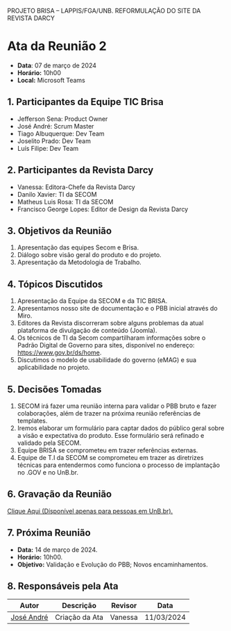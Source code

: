 PROJETO BRISA – LAPPIS/FGA/UNB. 
REFORMULAÇÃO DO SITE DA REVISTA DARCY

# Ata da Reunião 2 
- **Data**: 07 de março de 2024
- **Horário:** 10h00
- **Local:** Microsoft Teams

## 1. Participantes da Equipe TIC Brisa

- Jefferson Sena: Product Owner
- José André: Scrum Master
- Tiago Albuquerque: Dev Team
- Joselito Prado: Dev Team
- Luís Filipe: Dev Team

## 2. Participantes da Revista Darcy

- Vanessa: Editora-Chefe da Revista Darcy
- Danilo Xavier: TI da SECOM
- Matheus Luis Rosa: TI da SECOM
- Francisco George Lopes: Editor de Design da Revista Darcy

## 3. Objetivos da Reunião

1. Apresentação das equipes Secom e Brisa. 
2. Diálogo sobre visão geral do produto e do projeto. 
3. Apresentação da Metodologia de Trabalho.

## 4. Tópicos Discutidos

1. Apresentação da Equipe da SECOM e da TIC BRISA.
2. Apresentamos nosso site de documentação e o PBB inicial através do Miro.
3. Editores da Revista discorreram sobre alguns problemas da atual plataforma de divulgação de conteúdo (Joomla).
4. Os técnicos de TI da Secom compartilharam informações sobre o Padrão Digital de Governo para sites, disponível no endereço: <https://www.gov.br/ds/home>. 
5. Discutimos o modelo de usabilidade do governo (eMAG) e sua aplicabilidade no projeto.

## 5. Decisões Tomadas

1. SECOM irá fazer uma reunião interna para validar o PBB bruto e fazer colaborações, além de trazer na próxima reunião referências de templates.
2. Iremos elaborar um formulário para captar dados do público geral sobre a visão e expectativa do produto. Esse formulário será refinado e validado pela SECOM.
3. Equipe BRISA se comprometeu em trazer referências externas.
4. Equipe de T.I da SECOM se comprometeu em trazer as diretrizes técnicas para entendermos como funciona o processo de implantação no .GOV e no UnB.br.

## 6. Gravação da Reunião
[Clique Aqui (Dísponível apenas para pessoas em UnB.br).](https://unbbr.sharepoint.com/:v:/s/BRISA-RevistaDarcy/ESL9D1ATgGxJjg4QPh3FnUMBbqDNSYhuOfceH8uO-a5Diw?e=naRymG&nav=eyJyZWZlcnJhbEluZm8iOnsicmVmZXJyYWxBcHAiOiJTdHJlYW1XZWJBcHAiLCJyZWZlcnJhbFZpZXciOiJTaGFyZURpYWxvZy1MaW5rIiwicmVmZXJyYWxBcHBQbGF0Zm9ybSI6IldlYiIsInJlZmVycmFsTW9kZSI6InZpZXcifX0%3D)

## 7. Próxima Reunião

- **Data:** 14 de março de 2024.
- **Horário:** 10h00.
- **Objetivo:** Validação e Evolução do PBB; Novos encaminhamentos.

## 8. Responsáveis pela Ata
| Autor | Descrição | Revisor | Data |
| ----- | --------- | ---- | ----- |
| [José André ](https://github.com/joseandre25)  | Criação da Ata | Vanessa | 11/03/2024 |




